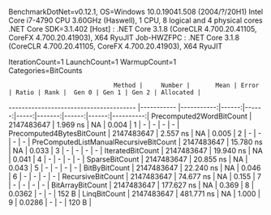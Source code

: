 
BenchmarkDotNet=v0.12.1, OS=Windows 10.0.19041.508 (2004/?/20H1)
Intel Core i7-4790 CPU 3.60GHz (Haswell), 1 CPU, 8 logical and 4 physical cores
.NET Core SDK=3.1.402
  [Host]     : .NET Core 3.1.8 (CoreCLR 4.700.20.41105, CoreFX 4.700.20.41903), X64 RyuJIT
  Job-HWZFPC : .NET Core 3.1.8 (CoreCLR 4.700.20.41105, CoreFX 4.700.20.41903), X64 RyuJIT

IterationCount=1  LaunchCount=1  WarmupCount=1  
Categories=BitCounts  

                                 Method |     Number |       Mean | Error | Ratio | Rank |  Gen 0 | Gen 1 | Gen 2 | Allocated |
--------------------------------------- |----------- |-----------:|------:|------:|-----:|-------:|------:|------:|----------:|
               Precomputed2WordBitCount | 2147483647 |   1.969 ns |    NA | 0.004 |    1 |      - |     - |     - |         - |
              Precomputed4BytesBitCount | 2147483647 |   2.557 ns |    NA | 0.005 |    2 |      - |     - |     - |         - |
 PreComputedListManualRecursiveBitCount | 2147483647 |  15.780 ns |    NA | 0.033 |    3 |      - |     - |     - |         - |
                       IteratedBitCount | 2147483647 |  19.940 ns |    NA | 0.041 |    4 |      - |     - |     - |         - |
                         SparseBitCount | 2147483647 |  20.855 ns |    NA | 0.043 |    5 |      - |     - |     - |         - |
                          BitByBitCount | 2147483647 |  22.240 ns |    NA | 0.046 |    6 |      - |     - |     - |         - |
                      RecursiveBitCount | 2147483647 |  74.677 ns |    NA | 0.155 |    7 |      - |     - |     - |         - |
                       BitArrayBitCount | 2147483647 | 177.627 ns |    NA | 0.369 |    8 | 0.0362 |     - |     - |     152 B |
                           LinqBitCount | 2147483647 | 481.771 ns |    NA | 1.000 |    9 | 0.0286 |     - |     - |     120 B |
